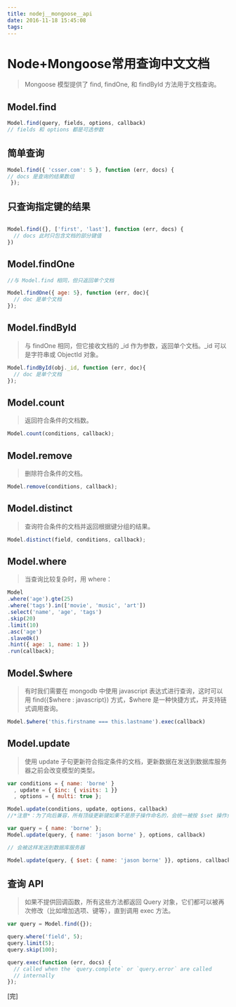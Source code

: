 ```yaml
---
title: nodej__mongoose__api
date: 2016-11-18 15:45:08
tags:
---
```



# Node+Mongoose常用查询中文文档

> Mongoose 模型提供了 find, findOne, 和 findById 方法用于文档查询。

## Model.find

```js
Model.find(query, fields, options, callback)
// fields 和 options 都是可选参数
```

## 简单查询

```js
Model.find({ 'csser.com': 5 }, function (err, docs) { 
// docs 是查询的结果数组
 });
```

## 只查询指定键的结果
```js

Model.find({}, ['first', 'last'], function (err, docs) {
  // docs 此时只包含文档的部分键值
})
```

## Model.findOne
```js
//与 Model.find 相同，但只返回单个文档

Model.findOne({ age: 5}, function (err, doc){
  // doc 是单个文档
});
```

## Model.findById
> 与 findOne 相同，但它接收文档的 _id 作为参数，返回单个文档。_id 可以是字符串或 ObjectId 对象。

```js
Model.findById(obj._id, function (err, doc){
  // doc 是单个文档
});
```

## Model.count
> 返回符合条件的文档数。

```js
Model.count(conditions, callback);
```

## Model.remove
> 删除符合条件的文档。

```js
Model.remove(conditions, callback);
```

## Model.distinct
> 查询符合条件的文档并返回根据键分组的结果。

```js
Model.distinct(field, conditions, callback);
```

## Model.where
> 当查询比较复杂时，用 where：

```js
Model
.where('age').gte(25)
.where('tags').in(['movie', 'music', 'art'])
.select('name', 'age', 'tags')
.skip(20)
.limit(10)
.asc('age')
.slaveOk()
.hint({ age: 1, name: 1 })
.run(callback);
```

## Model.$where

>有时我们需要在 mongodb 中使用 javascript 表达式进行查询，这时可以用 find({$where : javascript}) 方式，$where 是一种快捷方式，并支持链式调用查询。

```js
Model.$where('this.firstname === this.lastname').exec(callback)
```

## Model.update

> 使用 update 子句更新符合指定条件的文档，更新数据在发送到数据库服务器之前会改变模型的类型。

```js
var conditions = { name: 'borne' }
  , update = { $inc: { visits: 1 }}
  , options = { multi: true };

Model.update(conditions, update, options, callback)
//*注意*：为了向后兼容，所有顶级更新键如果不是原子操作命名的，会统一被按 $set 操作处理，例如：

var query = { name: 'borne' };
Model.update(query, { name: 'jason borne' }, options, callback)

// 会被这样发送到数据库服务器

Model.update(query, { $set: { name: 'jason borne' }}, options, callback)
```

## 查询 API

> 如果不提供回调函数，所有这些方法都返回 Query 对象，它们都可以被再次修改（比如增加选项、键等），直到调用 exec 方法。

```js
var query = Model.find({});

query.where('field', 5);
query.limit(5);
query.skip(100);

query.exec(function (err, docs) {
  // called when the `query.complete` or `query.error` are called
  // internally
});
```

[完]